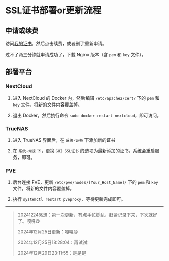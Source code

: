 # SSL证书部署or更新流程

## 申请或续费

访问[我的证书](https://console.cloud.tencent.com.cn/ssl)，然后点击续费，或者删了重新申请。

过不了两三分钟就申请成功了，下载 Nginx 版本（含 `pem` 和 `key` 文件）。

## 部署平台

### NextCloud

1. 进入 NextCloud 的 Docker 内，然后编辑 `/etc/apache2/cert/` 下的 `pem` 和 `key` 文件，将新的文件内容覆盖掉。

2. 退出 Docker，然后执行命令 `sudo docker restart nextcloud`，即可访问。

### TrueNAS

1. 进入 TrueNAS 界面后，在 `系统-证书` 下添加新的证书

2. 在 `系统-常规` 下，更换 `GUI SSL证书` 的选项为最新添加的证书，系统会重启服务，即可。

### PVE

1. 后台连接 PVE，更新 `/etc/pve/nodes/[Your_Host_Name]/` 下的 `pem` 和 `key` 文件，将新的文件内容覆盖掉。

2. 执行 `systemctl restart pveproxy`，等待更新完成即可。

---

> 20241224感想：第一次更新，有点手忙脚乱，赶紧记录下来，下次就好了。嘎嘎😋
>
> 2024年12月25日更新：嘎嘎😋
>
> 2024年12月25日18:28:04：再试试
>
> 2024年12月29日23:11:55：是是是